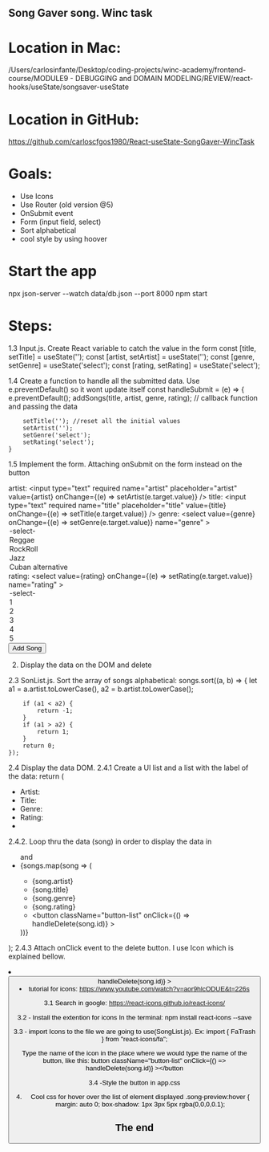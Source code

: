 ## Song Gaver song. Winc task

# Location in Mac:
/Users/carlosinfante/Desktop/coding-projects/winc-academy/frontend-course/MODULE9 - DEBUGGING and DOMAIN MODELING/REVIEW/react-hooks/useState/songsaver-useState

# Location in GitHub:
https://github.com/carloscfgos1980/React-useState-SongGaver-WincTask

# Goals:

- Use Icons
- Use Router (old version @5)
- OnSubmit event
- Form (input field, select)
- Sort alphabetical
- cool style by using hoover

# Start the app
npx json-server --watch data/db.json --port 8000
npm start

# Steps:


1.3 Input.js. Create React variable to catch the value in the form
    const [title, setTitle] = useState('');
    const [artist, setArtist] = useState('');
    const [genre, setGenre] = useState('select');
    const [rating, setRating] = useState('select');

1.4 Create a function to handle all the submitted data. Use e.preventDefault() so it wont update itself
    const handleSubmit = (e) => {
        e.preventDefault();
        addSongs(title, artist, genre, rating); // callback function and passing the data

        setTitle(''); //reset all the initial values
        setArtist('');
        setGenre('select');
        setRating('select');
    }

1.5 Implement the form. Attaching onSubmit on the form instead on the button
            <form onSubmit={handleSubmit}>
                <label>artist:</label>
                <input
                    type="text"
                    required
                    name="artist"
                    placeholder="artist"
                    value={artist}
                    onChange={(e) => setArtist(e.target.value)}
                />
                <label>title:</label>
                <input
                    type="text"
                    required
                    name="title"
                    placeholder="title"
                    value={title}
                    onChange={(e) => setTitle(e.target.value)}
                />
                <label>genre:</label>
                <select
                    value={genre}
                    onChange={(e) => setGenre(e.target.value)}
                    name="genre"
                >   <option value="select">-select-</option>
                    <option value="Reggae">Reggae</option>
                    <option value="RockRoll">RockRoll</option>
                    <option value="jazz">Jazz</option>
                    <option value="Cuban alternative">Cuban alternative</option>
                </select>
                <label>rating:</label>
                <select
                    value={rating}
                    onChange={(e) => setRating(e.target.value)}
                    name="rating"
                >   <option value="select">-select-</option>
                    <option value="1">1</option>
                    <option value="2">2</option>
                    <option value="3">3</option>
                    <option value="4">4</option>
                    <option value="5">5</option>
                </select>
                <button>Add Song</button>
            </form>

2. Display the data on the DOM and delete 


2.3 SonList.js. Sort the array of songs alphabetical:
    songs.sort((a, b) => {
        let a1 = a.artist.toLowerCase(),
            a2 = b.artist.toLowerCase();

        if (a1 < a2) {
            return -1;
        }
        if (a1 > a2) {
            return 1;
        }
        return 0;
    });

2.4 Display the data DOM. 
2.4.1 Create a Ul list and a list with the label of the data:
    return (
        <div className="song-list">
            <div className="up-line">
                <ul>
                    <li>Artist:</li>
                    <li>Title:</li>
                    <li>Genre:</li>
                    <li>Rating:</li>
                    <li></li>
                </ul>
            </div>
2.4.2. Loop thru the data (song) in order to display the data in <ul> and <li>
            {songs.map(song => (
                <div className="song-preview" key={song.id} >
                    <ul>
                        <li >{song.artist}</li>
                        <li>{song.title}</li>
                        <li >{song.genre}</li>
                        <li >{song.rating}</li>
                        <li><button className="button-list" onClick={() => handleDelete(song.id)} ><FaTrash /></button></li>
                    </ul>
                </div>
            ))}
        </div>
    );
2.4.3 Attach onClick event to the delete button. I use Icon which is explained bellow.
<li><button className="button-list" onClick={() => handleDelete(song.id)} ><FaTrash /

3. tutorial for icons:
https://www.youtube.com/watch?v=aor9hlcODUE&t=226s

3.1 Search in google:
https://react-icons.github.io/react-icons/

3.2 - Install the extention for icons In the terminal:
npm install react-icons --save

3.3 - import Icons to the file we are going to use(SongList.js). Ex:
import { FaTrash } from "react-icons/fa";

Type the name of the icon in the place where we would type the name of the button, like this:
button className="button-list" onClick={() => handleDelete(song.id)} ><FaTrash /></button

3.4 -Style the button in app.css

4. Cool css for hover over the list of element displayed
.song-preview:hover {
  margin: auto 0;
  box-shadow: 1px 3px 5px rgba(0,0,0,0.1);

  ## The end
